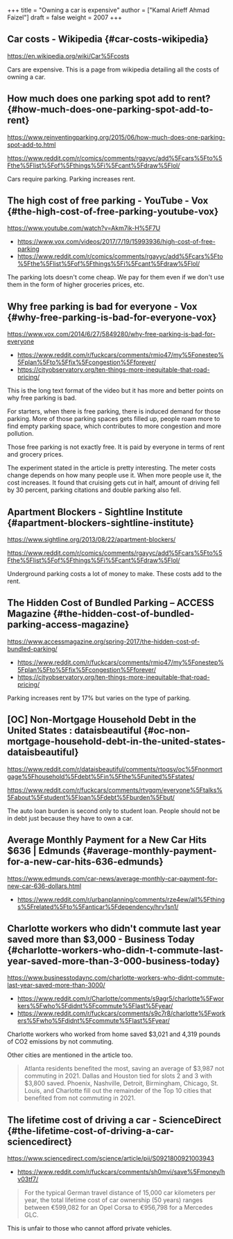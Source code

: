 +++
title = "Owning a car is expensive"
author = ["Kamal Arieff Ahmad Faizel"]
draft = false
weight = 2007
+++

## Car costs - Wikipedia {#car-costs-wikipedia}

<https://en.wikipedia.org/wiki/Car%5Fcosts>

Cars are expensive. This is a page from wikipedia detailing all the costs of owning a car.


## How much does one parking spot add to rent? {#how-much-does-one-parking-spot-add-to-rent}

<https://www.reinventingparking.org/2015/06/how-much-does-one-parking-spot-add-to.html>

<https://www.reddit.com/r/comics/comments/rgayyc/add%5Fcars%5Fto%5Fthe%5Flist%5Fof%5Fthings%5Fi%5Fcant%5Fdraw%5Flol/>

Cars require parking. Parking increases rent.


## The high cost of free parking - YouTube - Vox {#the-high-cost-of-free-parking-youtube-vox}

<https://www.youtube.com/watch?v=Akm7ik-H%5F7U>

-   <https://www.vox.com/videos/2017/7/19/15993936/high-cost-of-free-parking>
-   <https://www.reddit.com/r/comics/comments/rgayyc/add%5Fcars%5Fto%5Fthe%5Flist%5Fof%5Fthings%5Fi%5Fcant%5Fdraw%5Flol/>

The parking lots doesn't come cheap. We pay for them even if we don't use them in the form of higher groceries prices, etc.


## Why free parking is bad for everyone - Vox {#why-free-parking-is-bad-for-everyone-vox}

<https://www.vox.com/2014/6/27/5849280/why-free-parking-is-bad-for-everyone>

-   <https://www.reddit.com/r/fuckcars/comments/rmio47/my%5Fonestep%5Fplan%5Fto%5Ffix%5Fcongestion%5Fforever/>
-   <https://cityobservatory.org/ten-things-more-inequitable-that-road-pricing/>

This is the long text format of the video but it has more and better points on why free parking is bad.

For starters, when there is free parking, there is induced demand for those parking. More of those parking spaces gets filled up, people roam more to find empty parking space, which contributes to more congestion and more pollution.

Those free parking is not exactly free. It is paid by everyone in terms of rent and grocery prices.

The experiment stated in the article is pretty interesting. The meter costs change depends on how many people use it. When more people use it, the cost increases. It found that cruising gets cut in half, amount of driving fell by 30 percent, parking citations and double parking also fell.


## Apartment Blockers - Sightline Institute {#apartment-blockers-sightline-institute}

<https://www.sightline.org/2013/08/22/apartment-blockers/>

<https://www.reddit.com/r/comics/comments/rgayyc/add%5Fcars%5Fto%5Fthe%5Flist%5Fof%5Fthings%5Fi%5Fcant%5Fdraw%5Flol/>

Underground parking costs a lot of money to make. These costs add to the rent.


## The Hidden Cost of Bundled Parking – ACCESS Magazine {#the-hidden-cost-of-bundled-parking-access-magazine}

<https://www.accessmagazine.org/spring-2017/the-hidden-cost-of-bundled-parking/>

-   <https://www.reddit.com/r/fuckcars/comments/rmio47/my%5Fonestep%5Fplan%5Fto%5Ffix%5Fcongestion%5Fforever/>
-   <https://cityobservatory.org/ten-things-more-inequitable-that-road-pricing/>

Parking increases rent by 17% but varies on the type of parking.


## [OC] Non-Mortgage Household Debt in the United States : dataisbeautiful {#oc-non-mortgage-household-debt-in-the-united-states-dataisbeautiful}

<https://www.reddit.com/r/dataisbeautiful/comments/rtoqsv/oc%5Fnonmortgage%5Fhousehold%5Fdebt%5Fin%5Fthe%5Funited%5Fstates/>

<https://www.reddit.com/r/fuckcars/comments/rtvgqm/everyone%5Ftalks%5Fabout%5Fstudent%5Floan%5Fdebt%5Fburden%5Fbut/>

The auto loan burden is second only to student loan. People should not be in debt just because they have to own a car.


## Average Monthly Payment for a New Car Hits $636 | Edmunds {#average-monthly-payment-for-a-new-car-hits-636-edmunds}

<https://www.edmunds.com/car-news/average-monthly-car-payment-for-new-car-636-dollars.html>

-   <https://www.reddit.com/r/urbanplanning/comments/rze4ew/all%5Fthings%5Frelated%5Fto%5Fanticar%5Fdependency/hrv1sn1/>


## Charlotte workers who didn't commute last year saved more than $3,000 - Business Today {#charlotte-workers-who-didn-t-commute-last-year-saved-more-than-3-000-business-today}

<https://www.businesstodaync.com/charlotte-workers-who-didnt-commute-last-year-saved-more-than-3000/>

-   <https://www.reddit.com/r/Charlotte/comments/s9agr5/charlotte%5Fworkers%5Fwho%5Fdidnt%5Fcommute%5Flast%5Fyear/>
-   <https://www.reddit.com/r/fuckcars/comments/s9c7r8/charlotte%5Fworkers%5Fwho%5Fdidnt%5Fcommute%5Flast%5Fyear/>

Charlotte workers who worked from home saved $3,021 and 4,319 pounds of CO2 emissions by not commuting.

Other cities are mentioned in the article too.

> Atlanta residents benefited the most, saving an average of $3,987 not commuting in 2021. Dallas and Houston tied for slots 2 and 3 with $3,800 saved. Phoenix, Nashville, Detroit, Birmingham, Chicago, St. Louis, and Charlotte fill out the remainder of the Top 10 cities that benefited from not commuting in 2021.


## The lifetime cost of driving a car - ScienceDirect {#the-lifetime-cost-of-driving-a-car-sciencedirect}

<https://www.sciencedirect.com/science/article/pii/S0921800921003943>

-   <https://www.reddit.com/r/fuckcars/comments/sh0mvi/save%5Fmoney/hv03tf7/>

> For the typical German travel distance of 15,000 car kilometers per year, the total lifetime cost of car ownership (50 years) ranges between €599,082 for an Opel Corsa to €956,798 for a Mercedes GLC.

This is unfair to those who cannot afford private vehicles.
